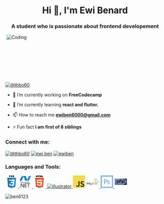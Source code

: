 <!--[![MasterHead]()](https://rishavchanda.io)-->
<h1 align="center">Hi 👋, I'm Ewi Benard</h1>
<h3 align="center">A student who is passionate about frontend developement</h3>
<img align="right" alt="Coding" width="500" height="150"  src="https://encrypted-tbn0.gstatic.com/images?q=tbn:ANd9GcQG6p19-lCN_Z6xx6RJK-avH6TfvkorbWQMJg&usqp=CAU">

<p align="left"> <a href="https://twitter.com/@thbo60" target="blank"><img src="https://img.shields.io/twitter/follow/@thbo60?logo=twitter&style=for-the-badge" alt="@thbo60" /></a> </p>

- 🔭 I’m currently working on **FreeCodecamp**

- 🌱 I’m currently learning **react and flutter.**

- 📫 How to reach me **ewiben6000@gmail.com**

- ⚡ Fun fact **I am first of 8 siblings**

<h3 align="left">Connect with me:</h3>
<p align="left">
<a href="https://twitter.com/@thbo60" target="blank">
<img align="center" src="https://raw.githubusercontent.com/rahuldkjain/github-profile-readme-generator/master/src/images/icons/Social/twitter.svg" alt="@thbo60" height="30" width="40" /></a>
<a href="https://www.linkedin.com/in/ewi-ben-410628216/" target="blank"><img align="center" src="https://raw.githubusercontent.com/rahuldkjain/github-profile-readme-generator/master/src/images/icons/Social/linked-in-alt.svg" alt="ewi ben" height="30" width="40" /></a>
<a href="https://www.hackerrank.com/ewiben" target="blank"><img align="center" src="https://raw.githubusercontent.com/rahuldkjain/github-profile-readme-generator/master/src/images/icons/Social/hackerrank.svg" alt="ewiben" height="30" width="40" /></a>
</p>

<h3 align="left">Languages and Tools:</h3>
<p align="left"> 
 <!--<a href="https://www.cprogramming.com/" target="_blank" rel="noreferrer"> <img src="https://raw.githubusercontent.com/devicons/devicon/master/icons/c/c-original.svg" alt="c" width="40" height="40"/> </a> <a href="https://www.w3schools.com/cpp/" target="_blank" rel="noreferrer"> <img src="https://raw.githubusercontent.com/devicons/devicon/master/icons/cplusplus/cplusplus-original.svg" alt="cplusplus" width="40" height="40"/> </a> -->
 <a href="https://www.w3schools.com/css/" target="_blank" rel="noreferrer"> <img src="https://raw.githubusercontent.com/devicons/devicon/master/icons/css3/css3-original-wordmark.svg" alt="css3" width="40" height="40"/> </a> <a href="https://dotnet.microsoft.com/" target="_blank" rel="noreferrer"> <img src="https://raw.githubusercontent.com/devicons/devicon/master/icons/dot-net/dot-net-original-wordmark.svg" alt="dotnet" width="40" height="40"/> </a> <a href="https://www.w3.org/html/" target="_blank" rel="noreferrer"> <img src="https://raw.githubusercontent.com/devicons/devicon/master/icons/html5/html5-original-wordmark.svg" alt="html5" width="40" height="40"/> </a> <a href="https://www.adobe.com/in/products/illustrator.html" target="_blank" rel="noreferrer"> <img src="https://www.vectorlogo.zone/logos/adobe_illustrator/adobe_illustrator-icon.svg" alt="illustrator" width="40" height="40"/> </a> 
<a href="https://developer.mozilla.org/en-US/docs/Web/JavaScript" target="_blank" rel="noreferrer">
<img src="https://raw.githubusercontent.com/devicons/devicon/master/icons/javascript/javascript-original.svg" alt="javascript" width="40" height="40"/></a> 
 <a href="https://www.mysql.com/" target="_blank" rel="noreferrer"> <img src="https://raw.githubusercontent.com/devicons/devicon/master/icons/mysql/mysql-original-wordmark.svg" alt="mysql" width="40" height="40"/> </a> <a href="https://www.photoshop.com/en" target="_blank" rel="noreferrer"> <img src="https://raw.githubusercontent.com/devicons/devicon/master/icons/photoshop/photoshop-line.svg" alt="photoshop" width="40" height="40"/> </a> <a href="https://www.php.net" target="_blank" rel="noreferrer"> <img src="https://raw.githubusercontent.com/devicons/devicon/master/icons/php/php-original.svg" alt="php" width="40" height="40"/> </a> </p>

<p><img align="center" src="https://github-readme-streak-stats.herokuapp.com/?user=ben6123&" alt="ben6123" /></p>
